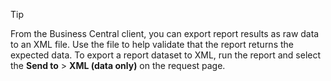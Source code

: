 > [!TIP]
> From the Business Central client, you can export report results as raw data to an XML file. Use the file to help validate that the report returns the expected data. To export a report dataset to XML, run the report and select the **Send to** > **XML (data only)**  on the request page. 